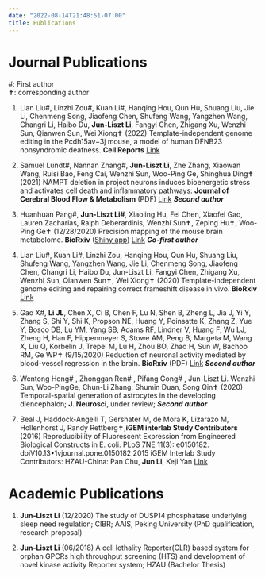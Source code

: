 ```yaml
---
date: "2022-08-14T21:48:51-07:00"
title: Publications
---
```



# Journal Publications

#: First author\
✝: corresponding author


1. Lian Liu#, Linzhi Zou#, Kuan Li#, Hanqing Hou, Qun Hu, Shuang Liu, Jie Li, Chenmeng Song, Jiaofeng Chen, Shufeng Wang, Yangzhen Wang, Changri Li, Haibo Du, **Jun-Liszt Li**, Fangyi Chen, Zhigang Xu, Wenzhi Sun, Qianwen Sun, Wei Xiong✝ (2022) Template-independent genome editing in the Pcdh15av−3j mouse, a model of human DFNB23 nonsyndromic deafness. **Cell Reports** [Link](https://www.cell.com/cell-reports/fulltext/S2211-1247(22)00859-2)

2. Samuel Lundt#, Nannan Zhang#, **Jun-Liszt Li**, Zhe Zhang, Xiaowan Wang, Ruisi Bao, Feng Cai, Wenzhi Sun, Woo-Ping Ge, Shinghua Ding✝ (2021) NAMPT deletion in project neurons induces bioenergetic stress and activates cell death and inflammatory pathways: **Journal of Cerebral Blood Flow & Metabolism** (PDF) [Link](https://journals.sagepub.com/doi/10.1177/0271678X21992625?icid=int.sj-abstract.citing-articles.2)  _**Second author**_

3. Huanhuan Pang#, **Jun-Liszt Li#**, Xiaoling Hu, Fei Chen, Xiaofei Gao, Lauren Zacharias, Ralph Deberardinis, Wenzhi Sun✝, Zeping Hu✝, Woo-Ping Ge✝ (12/28/2020) Precision mapping of the mouse brain metabolome. **BioRxiv** ([Shiny app](https://leoj.shinyapps.io/BSMAv1_updated/)) [Link](https://www.biorxiv.org/content/10.1101/2020.12.28.424544v1.full)  _**Co-first author**_

4. Lian Liu#, Kuan Li#, Linzhi Zou, Hanqing Hou, Qun Hu, Shuang Liu, Shufeng Wang, Yangzhen Wang, Jie Li, Chenmeng Song, Jiaofeng Chen, Changri Li, Haibo Du, Jun-Liszt Li, Fangyi Chen, Zhigang Xu, Wenzhi Sun, Qianwen Sun✝, Wei Xiong✝ (2020) Template-independent genome editing and repairing correct frameshift disease in vivo​. **BioRxiv** [Link](https://www.biorxiv.org/content/10.1101/2020.11.13.381160v1.abstract) 

5. Gao X#, **Li JL**, Chen X, Ci B, Chen F, Lu N, Shen B, Zheng L, Jia J, Yi Y, Zhang S, Shi Y, Shi K, Propson NE, Huang Y, Poinsatte K, Zhang Z, Yue Y, Bosco DB, Lu YM, Yang SB, Adams RF, Lindner V, Huang F, Wu LJ, Zheng H, Han F, Hippenmeyer S, Stowe AM, Peng B, Margeta M, Wang X, Liu Q, Korbelin J, Trepel M, Lu H, Zhou BO, Zhao H, Sun W, Bachoo RM, Ge WP✝ (9/15/2020) Reduction of neuronal activity mediated by blood-vessel regression in the brain. **BioRxiv** (PDF) [Link](https://www.biorxiv.org/content/10.1101/2020.09.15.262782v1) _**Second author**_

6. Wentong Hong# , Zhonggan Ren# , Pifang Gong# , Jun-Liszt Li. Wenzhi Sun, Woo-PingGe, Chun-Li Zhang, Shumin Duan, Song Qin✝ (2020) Temporal-spatial generation of astrocytes in the developing diencephalon; **J. Neurosci**, under review; _**Second author**_

7. Beal J, Haddock-Angelli T, Gershater M, de Mora K, Lizarazo M, Hollenhorst J, Randy Rettberg✝,**iGEM interlab Study Contributors** (2016) Reproducibility of Fluorescent Expression from Engineered Biological Constructs in E. coli. PLoS 7NE 11(3): e0150182. doiV10.13•1vjournal.pone.0150182 2015 iGEM Interlab Study Contributors: HZAU-China: Pan Chu, **Jun Li**, Keji Yan [Link](https://journals.plos.org/plosone/article?id=10.1371/journal.pone.0150182)
 

# Academic Publications

1. **Jun-Liszt Li** (12/2020) The study of DUSP14 phosphatase underlying sleep need regulation; CIBR; AAIS, Peking University (PhD qualification, research proposal)

2. **Jun-Liszt Li** (06/2018) A cell lethality Reporter(CLR) based system for orphan GPCRs high throughput screening (HTS) and development of novel kinase activity Reporter system; HZAU (Bachelor Thesis)
